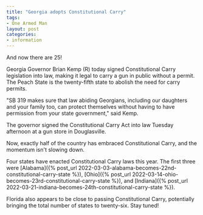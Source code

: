 ```yaml
---
title: "Georgia adopts Constitutional Carry"
tags:
- One Armed Man
layout: post
categories:
- information
---
```


And now there are 25!

Georgia Governor Brian Kemp (R) today signed Constitutional Carry legislation into law, making it legal to carry a gun in public without a permit. The Peach State is the twenty-fifth state to abolish the need for carry permits.

"SB 319 makes sure that law abiding Georgians, including our daughters and your family too, can protect themselves without having to have permission from your state government," said Kemp.

The governor signed the Constitutional Carry Act into law Tuesday afternoon at a gun store in Douglasville.

Now, exactly half of the country has embraced Constitutional Carry, and the momentum isn't slowing down.

Four states have enacted Constitutional Carry laws this year. The first three were [Alabama]({% post_url 2022-03-03-alabama-becomes-22nd-constitutional-carry-state %}), [Ohio]({% post_url 2022-03-14-ohio-becomes-23rd-constitutional-carry-state %}), and [Indiana]({% post_url 2022-03-21-indiana-becomes-24th-constitutional-carry-state %}).

Florida also appears to be close to passing Constitutional Carry, potentially bringing the total number of states to twenty-six. Stay tuned!

